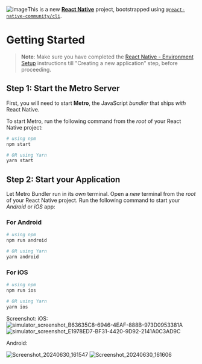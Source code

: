 ![image](https://github.com/tnmsnhr/upstox/assets/14186307/abff41eb-876a-444f-b39c-a9994f5b21f5)This is a new [**React Native**](https://reactnative.dev) project, bootstrapped using [`@react-native-community/cli`](https://github.com/react-native-community/cli).

# Getting Started

>**Note**: Make sure you have completed the [React Native - Environment Setup](https://reactnative.dev/docs/environment-setup) instructions till "Creating a new application" step, before proceeding.

## Step 1: Start the Metro Server

First, you will need to start **Metro**, the JavaScript _bundler_ that ships _with_ React Native.

To start Metro, run the following command from the _root_ of your React Native project:

```bash
# using npm
npm start

# OR using Yarn
yarn start
```

## Step 2: Start your Application

Let Metro Bundler run in its _own_ terminal. Open a _new_ terminal from the _root_ of your React Native project. Run the following command to start your _Android_ or _iOS_ app:

### For Android

```bash
# using npm
npm run android

# OR using Yarn
yarn android
```

### For iOS

```bash
# using npm
npm run ios

# OR using Yarn
yarn ios
```

Screenshot:
iOS:
![simulator_screenshot_B63635C8-6946-4EAF-888B-973D0953381A](https://github.com/tnmsnhr/upstox/assets/14186307/64001565-33f6-4633-a46f-a420b3c38942)
![simulator_screenshot_E1978ED7-BF31-4420-9D92-2141A0C3AD9C](https://github.com/tnmsnhr/upstox/assets/14186307/31c1abeb-8ee4-4f75-acaf-69dc16b47e06)

Android:


![Screenshot_20240630_161547](https://github.com/tnmsnhr/upstox/assets/14186307/89f3abdc-5916-4bd8-87a7-40915b37ab8b)
![Screenshot_20240630_161606](https://github.com/tnmsnhr/upstox/assets/14186307/2299379d-ae44-4a02-80f5-a65ace72a21f)
